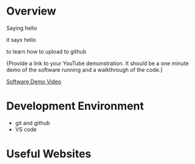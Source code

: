 # Overview

Saying hello

it says hello

to learn how to upload to github

{Provide a link to your YouTube demonstration.  It should be a one minute demo of the software running and a walkthrough of the code.}

[Software Demo Video](hhttps://youtu.be/Tc4PwU3e4jI)

# Development Environment

* git and github
* VS code

# Useful Websites

